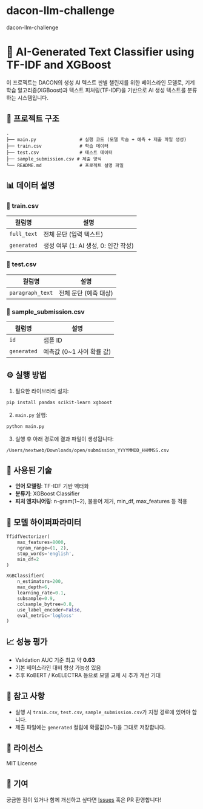 # dacon-llm-challenge
dacon-llm-challenge
# 🧠 AI-Generated Text Classifier using TF-IDF and XGBoost

이 프로젝트는 DACON의 생성 AI 텍스트 판별 챌린지를 위한 베이스라인 모델로, 기계 학습 알고리즘(XGBoost)과 텍스트 피처링(TF-IDF)을 기반으로 AI 생성 텍스트를 분류하는 시스템입니다.

## 📁 프로젝트 구조

```
.
├── main.py                # 실행 코드 (모델 학습 + 예측 + 제출 파일 생성)
├── train.csv              # 학습 데이터
├── test.csv               # 테스트 데이터
├── sample_submission.csv # 제출 양식
└── README.md              # 프로젝트 설명 파일
```

## 📊 데이터 설명

### 🔹 train.csv
| 컬럼명       | 설명                          |
|--------------|-------------------------------|
| `full_text`  | 전체 문단 (입력 텍스트)       |
| `generated`  | 생성 여부 (1: AI 생성, 0: 인간 작성) |

### 🔹 test.csv
| 컬럼명         | 설명                         |
|----------------|------------------------------|
| `paragraph_text` | 전체 문단 (예측 대상)        |

### 🔹 sample_submission.csv
| 컬럼명       | 설명                          |
|--------------|-------------------------------|
| `id`         | 샘플 ID                        |
| `generated`  | 예측값 (0~1 사이 확률 값)     |

## ⚙️ 실행 방법

1. 필요한 라이브러리 설치:
```bash
pip install pandas scikit-learn xgboost
```

2. `main.py` 실행:
```bash
python main.py
```

3. 실행 후 아래 경로에 결과 파일이 생성됩니다:
```
/Users/nextweb/Downloads/open/submission_YYYYMMDD_HHMMSS.csv
```

## 🧪 사용된 기술

- **언어 모델링**: TF-IDF 기반 벡터화
- **분류기**: XGBoost Classifier
- **피처 엔지니어링**: n-gram(1~2), 불용어 제거, min_df, max_features 등 적용

## 🧠 모델 하이퍼파라미터

```python
TfidfVectorizer(
    max_features=8000,
    ngram_range=(1, 2),
    stop_words='english',
    min_df=2
)

XGBClassifier(
    n_estimators=200,
    max_depth=6,
    learning_rate=0.1,
    subsample=0.9,
    colsample_bytree=0.8,
    use_label_encoder=False,
    eval_metric='logloss'
)
```

## 📈 성능 평가

- Validation AUC 기준 최고 약 **0.63**
- 기본 베이스라인 대비 향상 가능성 있음
- 추후 KoBERT / KoELECTRA 등으로 모델 교체 시 추가 개선 기대

## 📌 참고 사항

- 실행 시 `train.csv`, `test.csv`, `sample_submission.csv`가 지정 경로에 있어야 합니다.
- 제출 파일에는 `generated` 컬럼에 확률값(0~1)을 그대로 저장합니다.

## 📄 라이선스

MIT License

## 🙋 기여

궁금한 점이 있거나 함께 개선하고 싶다면 [Issues](https://github.com/your-repo/issues) 혹은 PR 환영합니다!

